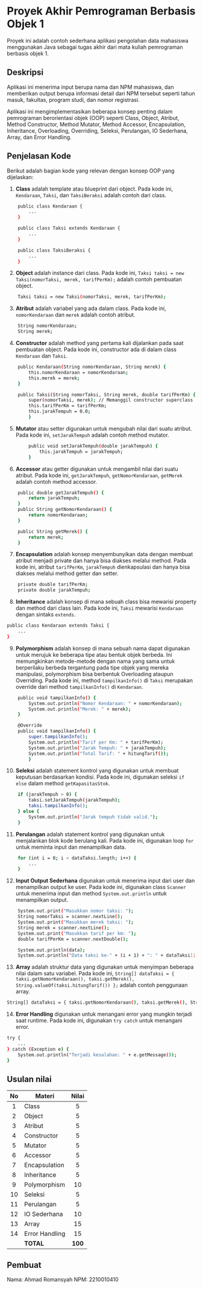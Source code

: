 # Proyek Akhir Pemrograman Berbasis Objek 1

Proyek ini adalah contoh sederhana aplikasi pengolahan data mahasiswa menggunakan Java sebagai tugas akhir dari mata kuliah pemrograman berbasis objek 1.

## Deskripsi

Aplikasi ini menerima input berupa nama dan NPM mahasiswa, dan memberikan output berupa informasi detail dari NPM tersebut seperti tahun masuk, fakultas, program studi, dan nomor registrasi.

Aplikasi ini mengimplementasikan beberapa konsep penting dalam pemrograman berorientasi objek (OOP) seperti Class, Object, Atribut, Method Constructor, Method Mutator, Method Accessor, Encapsulation, Inheritance, Overloading, Overriding, Seleksi, Perulangan, IO Sederhana, Array, dan Error Handling.

## Penjelasan Kode

Berikut adalah bagian kode yang relevan dengan konsep OOP yang dijelaskan:

1. **Class** adalah template atau blueprint dari object. Pada kode ini, `Kendaraan`, `Taksi`, dan `TaksiBeraksi` adalah contoh dari class.

```bash
    public class Kendaraan {
        ...
    }

    public class Taksi extends Kendaraan {
        ...
    }

    public class TaksiBeraksi {
        ...
    }
```

2. **Object** adalah instance dari class. Pada kode ini, `Taksi taksi = new Taksi(nomorTaksi, merek, tarifPerKm);` adalah contoh pembuatan object.

```bash
    Taksi taksi = new Taksi(nomorTaksi, merek, tarifPerKm);
```

3. **Atribut** adalah variabel yang ada dalam class. Pada kode ini, `nomorKendaraan` dan `merek` adalah contoh atribut.

```bash
    String nomorKendaraan;
    String merek;
```

4. **Constructor** adalah method yang pertama kali dijalankan pada saat pembuatan object. Pada kode ini, constructor ada di dalam class `Kendaraan` dan `Taksi`.

```bash
    public Kendaraan(String nomorKendaraan, String merek) {
        this.nomorKendaraan = nomorKendaraan;
        this.merek = merek;
    }

    public Taksi(String nomorTaksi, String merek, double tarifPerKm) {
        super(nomorTaksi, merek); // Memanggil constructor superclass 
        this.tarifPerKm = tarifPerKm;
        this.jarakTempuh = 0.0;
        }
```

5. **Mutator** atau setter digunakan untuk mengubah nilai dari suatu atribut. Pada kode ini, `setJarakTempuh` adalah contoh method mutator.

```bash
        public void setJarakTempuh(double jarakTempuh) {
            this.jarakTempuh = jarakTempuh;
        }
```

6. **Accessor** atau getter digunakan untuk mengambil nilai dari suatu atribut. Pada kode ini, `getJarakTempuh`,  `getNomorKendaraan`, `getMerek` adalah contoh method accessor.

```bash 
    public double getJarakTempuh() {
        return jarakTempuh;
    }
    public String getNomorKendaraan() {
        return nomorKendaraan;
    }

    public String getMerek() {
        return merek;
    }
```

7. **Encapsulation** adalah konsep menyembunyikan data dengan membuat atribut menjadi private dan hanya bisa diakses melalui method. Pada kode ini, atribut `tarifPerKm`, `jarakTempuh` dienkapsulasi dan hanya bisa diakses melalui method getter dan setter.

```bash
    private double tarifPerKm;
    private double jarakTempuh;
```

8. **Inheritance** adalah konsep di mana sebuah class bisa mewarisi property dan method dari class lain. Pada kode ini, `Taksi` mewarisi `Kendaraan` dengan sintaks `extends`.

```bash
public class Kendaraan extends Taksi {
    ...
}
```

9. **Polymorphism** adalah konsep di mana sebuah nama dapat digunakan untuk merujuk ke beberapa tipe atau bentuk objek berbeda. Ini memungkinkan metode-metode dengan nama yang sama untuk berperilaku berbeda tergantung pada tipe objek yang mereka manipulasi, polymorphism bisa berbentuk Overloading ataupun Overriding. Pada kode ini, method `tampilkanInfo()` di `Taksi` merupakan override dari method `tampilkanInfo()` di `Kendaraan`.

```bash
    public void tampilkanInfo() {
        System.out.println("Nomor Kendaraan: " + nomorKendaraan);
        System.out.println("Merek: " + merek);
    }

    @Override
    public void tampilkanInfo() {
        super.tampilkanInfo();
        System.out.println("Tarif per Km: " + tarifPerKm);
        System.out.println("Jarak Tempuh: " + jarakTempuh);
        System.out.println("Total Tarif: " + hitungTarif());
        }
```

10. **Seleksi** adalah statement kontrol yang digunakan untuk membuat keputusan berdasarkan kondisi. Pada kode ini, digunakan seleksi `if else` dalam method `getKapasitasStok`.

```bash
    if (jarakTempuh > 0) {
        taksi.setJarakTempuh(jarakTempuh);
        taksi.tampilkanInfo();
    } else {
        System.out.println("Jarak tempuh tidak valid.");
    }
```

11. **Perulangan** adalah statement kontrol yang digunakan untuk menjalankan blok kode berulang kali. Pada kode ini, digunakan loop `for` untuk meminta input dan menampilkan data.

```bash
    for (int i = 0; i < dataTaksi.length; i++) {
        ...
    }
```

12. **Input Output Sederhana** digunakan untuk menerima input dari user dan menampilkan output ke user. Pada kode ini, digunakan class `Scanner` untuk menerima input dan method `System.out.println` untuk menampilkan output.

```bash
    System.out.print("Masukkan nomor taksi: ");
    String nomorTaksi = scanner.nextLine();
    System.out.print("Masukkan merek taksi: ");
    String merek = scanner.nextLine();
    System.out.print("Masukkan tarif per km: ");
    double tarifPerKm = scanner.nextDouble();

    System.out.println(data);
    System.out.println("Data taksi ke-" + (i + 1) + ": " + dataTaksi[i]);
```

13. **Array** adalah struktur data yang digunakan untuk menyimpan beberapa nilai dalam satu variabel. Pada kode ini, `String[] dataTaksi = { taksi.getNomorKendaraan(), taksi.getMerek(), String.valueOf(taksi.hitungTarif()) };` adalah contoh penggunaan array.

```bash
String[] dataTaksi = { taksi.getNomorKendaraan(), taksi.getMerek(), String.valueOf(taksi.hitungTarif()) };
```

14. **Error Handling** digunakan untuk menangani error yang mungkin terjadi saat runtime. Pada kode ini, digunakan `try catch` untuk menangani error.

```bash
try {
    ...
} catch (Exception e) {
    System.out.println("Terjadi kesalahan: " + e.getMessage());
}
```

## Usulan nilai

| No  | Materi         |  Nilai  |
| :-: | -------------- | :-----: |
|  1  | Class          |    5    |
|  2  | Object         |    5    |
|  3  | Atribut        |    5    |
|  4  | Constructor    |    5    |
|  5  | Mutator        |    5    |
|  6  | Accessor       |    5    |
|  7  | Encapsulation  |    5    |
|  8  | Inheritance    |    5    |
|  9  | Polymorphism   |   10    |
| 10  | Seleksi        |    5    |
| 11  | Perulangan     |    5    |
| 12  | IO Sederhana   |   10    |
| 13  | Array          |   15    |
| 14  | Error Handling |   15    |
|     | **TOTAL**      | **100** |

## Pembuat

Nama: Ahmad Romansyah
NPM: 2210010410
